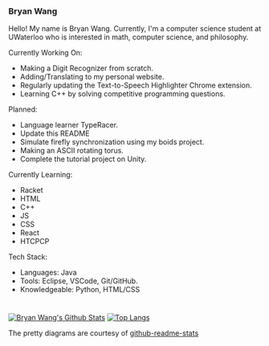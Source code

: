 ### Bryan Wang

Hello! My name is Bryan Wang. Currently, I'm a computer science student at UWaterloo who is interested in math, computer science, and philosophy.

Currently Working On:
* Making a Digit Recognizer from scratch.
* Adding/Translating to my personal website.
* Regularly updating the Text-to-Speech Highlighter Chrome extension.
* Learning C++ by solving competitive programming questions.


Planned:
* Language learner TypeRacer.
* Update this README
* Simulate firefly synchronization using my boids project.
* Making an ASCII rotating torus. 
* Complete the tutorial project on Unity.

Currently Learning:
* Racket
* HTML
* C++
* JS
* CSS
* React
* HTCPCP

Tech Stack:
* Languages: Java
* Tools: Eclipse, VSCode, Git/GitHub.
* Knowledgeable: Python, HTML/CSS

#

[![Bryan Wang's Github Stats](https://github-readme-stats.vercel.app/api?username=CanadianCrafter&count_private=true&show_icons=true&theme=radical)](https://github.com/anuraghazra/github-readme-stats)
[![Top Langs](https://github-readme-stats.vercel.app/api/top-langs/?username=CanadianCrafter&layout=compact&theme=radical&exclude_repo=TOHacks-Smile)](https://github.com/anuraghazra/github-readme-stats)

The pretty diagrams are courtesy of <a href="https://github.com/anuraghazra/github-readme-stats">github-readme-stats</a>
